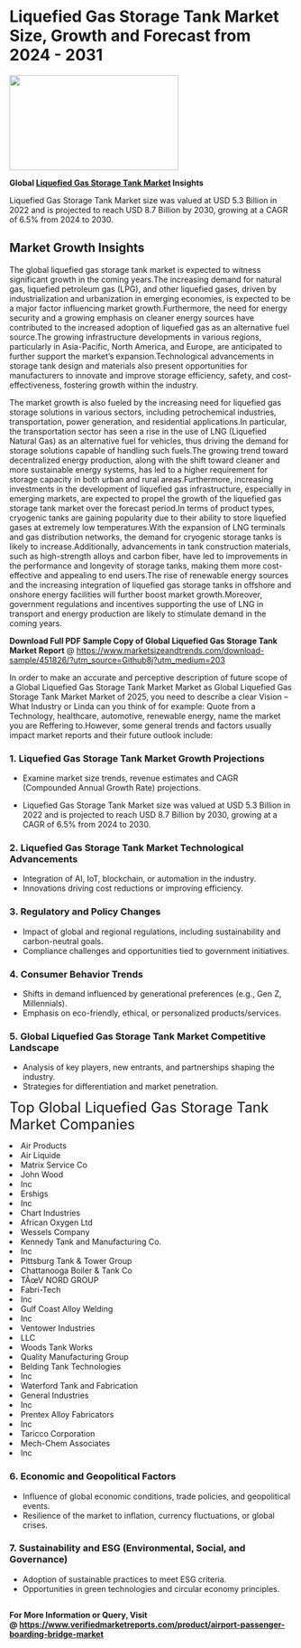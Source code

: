 <H1>Liquefied Gas Storage Tank Market Size, Growth and Forecast from 2024 - 2031</H1><img class="aligncenter size-medium wp-image-584254" src="https://thirdeyenews.in/wp-content/uploads/2024/09/Global-Market-Research-300x168.jpeg" alt="" width="300" height="168" /><p><strong>Global&nbsp;<a href="https://www.marketsizeandtrends.com/download-sample/451826/?utm_source=Github8j?utm_medium=203">Liquefied Gas Storage Tank Market</a> Insights</strong></p><p>Liquefied Gas Storage Tank Market size was valued at USD 5.3 Billion in 2022 and is projected to reach USD 8.7 Billion by 2030, growing at a CAGR of 6.5% from 2024 to 2030.</p><p><h2>Market Growth Insights</h2> <p>The global liquefied gas storage tank market is expected to witness significant growth in the coming years.The increasing demand for natural gas, liquefied petroleum gas (LPG), and other liquefied gases, driven by industrialization and urbanization in emerging economies, is expected to be a major factor influencing market growth.Furthermore, the need for energy security and a growing emphasis on cleaner energy sources have contributed to the increased adoption of liquefied gas as an alternative fuel source.The growing infrastructure developments in various regions, particularly in Asia-Pacific, North America, and Europe, are anticipated to further support the market’s expansion.Technological advancements in storage tank design and materials also present opportunities for manufacturers to innovate and improve storage efficiency, safety, and cost-effectiveness, fostering growth within the industry.</p> <p>The market growth is also fueled by the increasing need for liquefied gas storage solutions in various sectors, including petrochemical industries, transportation, power generation, and residential applications.In particular, the transportation sector has seen a rise in the use of LNG (Liquefied Natural Gas) as an alternative fuel for vehicles, thus driving the demand for storage solutions capable of handling such fuels.The growing trend toward decentralized energy production, along with the shift toward cleaner and more sustainable energy systems, has led to a higher requirement for storage capacity in both urban and rural areas.Furthermore, increasing investments in the development of liquefied gas infrastructure, especially in emerging markets, are expected to propel the growth of the liquefied gas storage tank market over the forecast period.In terms of product types, cryogenic tanks are gaining popularity due to their ability to store liquefied gases at extremely low temperatures.With the expansion of LNG terminals and gas distribution networks, the demand for cryogenic storage tanks is likely to increase.Additionally, advancements in tank construction materials, such as high-strength alloys and carbon fiber, have led to improvements in the performance and longevity of storage tanks, making them more cost-effective and appealing to end users.The rise of renewable energy sources and the increasing integration of liquefied gas storage tanks in offshore and onshore energy facilities will further boost market growth.Moreover, government regulations and incentives supporting the use of LNG in transport and energy production are likely to stimulate demand in the coming years.<p><span class=""><strong>Download Full PDF Sample Copy of Global Liquefied Gas Storage Tank Market Report</strong> @ <a href="https://www.marketsizeandtrends.com/download-sample/451826/?utm_source=Github8j?utm_medium=203" target="_blank">https://www.marketsizeandtrends.com/download-sample/451826/?utm_source=Github8j?utm_medium=203</a></span></p><p>In order to make an accurate and perceptive description of future scope of a Global&nbsp;Liquefied Gas Storage Tank Market Market as Global&nbsp;Liquefied Gas Storage Tank Market Market of 2025, you need to describe a clear Vision &ndash; What Industry or Linda can you think of for example: Quote from a Technology, healthcare, automotive, renewable energy, name the market you are Reffering to.However, some general trends and factors usually impact market reports and their future outlook include:</p><h3>1.&nbsp;<strong>Liquefied Gas Storage Tank Market Growth Projections</strong></h3><ul><li>Examine market size trends, revenue estimates and CAGR (Compounded Annual Growth Rate) projections.</li><li><p>Liquefied Gas Storage Tank Market size was valued at USD 5.3 Billion in 2022 and is projected to reach USD 8.7 Billion by 2030, growing at a CAGR of 6.5% from 2024 to 2030.</p></li></ul><h3>2.&nbsp;<strong>Liquefied Gas Storage Tank Market Technological Advancements</strong></h3><ul><li>Integration of AI, IoT, blockchain, or automation in the industry.</li><li>Innovations driving cost reductions or improving efficiency.</li></ul><h3>3.&nbsp;<strong>Regulatory and Policy Changes</strong></h3><ul><li>Impact of global and regional regulations, including sustainability and carbon-neutral goals.</li><li>Compliance challenges and opportunities tied to government initiatives.</li></ul><h3>4.&nbsp;<strong>Consumer Behavior Trends</strong></h3><ul><li>Shifts in demand influenced by generational preferences (e.g., Gen Z, Millennials).</li><li>Emphasis on eco-friendly, ethical, or personalized products/services.</li></ul><h3>5.&nbsp;<strong>Global Liquefied Gas Storage Tank Market Competitive Landscape</strong></h3><ul><li>Analysis of key players, new entrants, and partnerships shaping the industry.</li><li>Strategies for differentiation and market penetration.</li></ul><p data-pm-slice="1 1 []"><span style="color: inherit; font-family: inherit; font-size: 25px;">Top Global Liquefied Gas Storage Tank Market Companies</span></p><div class="" data-test-id=""><p><li>Air Products</li><li> Air Liquide</li><li> Matrix Service Co</li><li> John Wood</li><li> Inc</li><li> Ershigs</li><li> Inc</li><li> Chart Industries</li><li> African Oxygen Ltd</li><li> Wessels Company</li><li> Kennedy Tank and Manufacturing Co.</li><li> Inc</li><li> Pittsburg Tank & Tower Group</li><li> Chattanooga Boiler & Tank Co</li><li> TÃœV NORD GROUP</li><li> Fabri-Tech</li><li> Inc</li><li> Gulf Coast Alloy Welding</li><li> Inc</li><li> Ventower Industries</li><li> LLC</li><li> Woods Tank Works</li><li> Quality Manufacturing Group</li><li> Belding Tank Technologies</li><li> Inc</li><li> Waterford Tank and Fabrication</li><li> General Industries</li><li> Inc</li><li> Prentex Alloy Fabricators</li><li> Inc</li><li> Taricco Corporation</li><li> Mech-Chem Associates</li><li> Inc</li></p></div><h3>6.&nbsp;<strong>Economic and Geopolitical Factors</strong></h3><ul><li>Influence of global economic conditions, trade policies, and geopolitical events.</li><li>Resilience of the market to inflation, currency fluctuations, or global crises.</li></ul><h3>7.&nbsp;<strong>Sustainability and ESG (Environmental, Social, and Governance)</strong></h3><ul><li>Adoption of sustainable practices to meet ESG criteria.</li><li>Opportunities in green technologies and circular economy principles.</li></ul><h2><strong style="font-size: 14px;">For More Information or Query, Visit @&nbsp;</strong><a style="background-color: #ffffff; font-size: 14px;" href="https://www.marketsizeandtrends.com/report/liquefied-gas-storage-tank-market/" target="_blank">https://www.verifiedmarketreports.com/product/airport-passenger-boarding-bridge-market</a></h2>